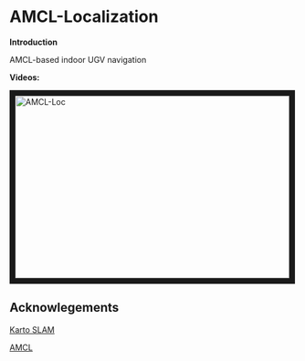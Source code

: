 # AMCL-Localization
**Introduction**

AMCL-based indoor UGV navigation

**Videos:**

<a href="/home/ylh/My_respository/AMCL Localization/amcl.png" target="_blank"><img src="https://i9.ytimg.com/vi/yaeYNCktklY/mq2.jpg?sqp=CKyuqIsG&rs=AOn4CLBmdcQeUB9SEMmxG-MdArFOInk37Q" 
alt="AMCL-Loc" width="480" height="320" border="10" /></a>

## Acknowlegements
[Karto SLAM](https://wiki.ros.org/slam_karto)

[AMCL](http://wiki.ros.org/amcl)

